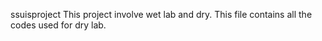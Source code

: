 ssuisproject
This project involve wet lab and dry.
This file contains all the codes used for dry lab.
